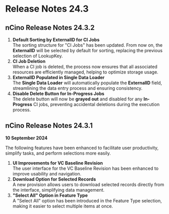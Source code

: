 # Release Notes 24.3

## nCino Release Notes 24.3.2

1. **Default Sorting by ExternalID for CI Jobs**\
   The sorting structure for "CI Jobs" has been updated. From now on, the **ExternalID** will be selected by default for sorting, replacing the previous selection of LookupKey.
2. **CI Job Deletion**\
   When a CI job is deleted, the process now ensures that all associated resources are efficiently managed, helping to optimize storage usage.
3. **ExternalID Populated in Single Data Loader**\
   The **Single Data Loader** will automatically populate the **ExternalID** field, streamlining the data entry process and ensuring consistency.
4. **Disable Delete Button for In-Progress Jobs**\
   The delete button will now be **grayed out** and disabled for any **In-Progress** CI jobs, preventing accidental deletions during the execution process.

## nCino Release Notes 24.3.1

**10 September 2024**

The following features have been enhanced to facilitate user productivity, simplify tasks, and perform selections more easily.

1. **UI Improvements for VC Baseline Revision**\
   The user interface for the VC Baseline Revision has been enhanced to improve usability and navigation.
2. **Download Option for Selected Records**\
   A new provision allows users to download selected records directly from the interface, simplifying data management.
3. **"Select All" Option in Feature Type**\
   A "Select All" option has been introduced in the Feature Type selection, making it easier to select multiple items at once.
